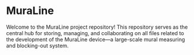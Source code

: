 # MuraLine
Welcome to the MuraLine project repository! This repository serves as the central hub for storing, managing, and collaborating on all files related to the development of the MuraLine device—a large-scale mural measuring and blocking-out system.